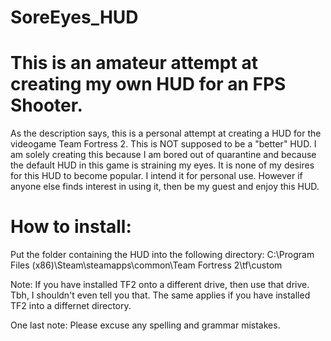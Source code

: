 # SoreEyes_HUD
This is an amateur attempt at creating my own HUD for an FPS Shooter.
=====================================================================
As the description  says, this is a personal attempt at creating a
HUD for the videogame Team Fortress 2.
This is NOT supposed to be a "better" HUD. I am solely creating this
because I am bored out of quarantine and because the default HUD in
this game is straining my eyes.
It is none of my desires for this HUD to become popular. I intend it
for personal use. However if anyone else finds interest in using it,
then be my guest and enjoy this HUD.

# How to install:
Put the folder containing the HUD into the following directory:
C:\Program Files (x86)\Steam\steamapps\common\Team Fortress 2\tf\custom

Note: If you have installed TF2 onto a different drive, then use that
 drive. Tbh, I shouldn't even tell you that. The same applies if you
 have installed TF2 into a differnet directory.
 
One last note: Please excuse any spelling and grammar mistakes.
